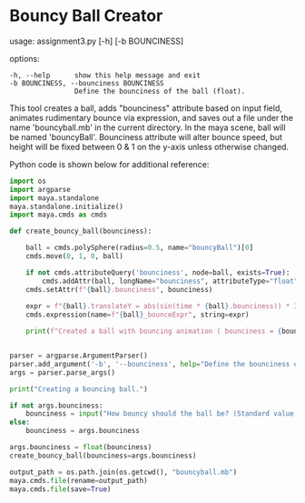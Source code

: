 # Bouncy Ball Creator
usage: assignment3.py [-h] [-b BOUNCINESS]

options:

    -h, --help      show this help message and exit
    -b BOUNCINESS, --bounciness BOUNCINESS
                    Define the bounciness of the ball (float).

This tool creates a ball, adds "bounciness" attribute based on input field, animates rudimentary bounce via expression, and saves out a file under the name 'bouncyball.mb' in the current directory.
In the maya scene, ball will be named 'bouncyBall'. Bounciness attribute will alter bounce speed, but height will be fixed between 0 & 1 on the y-axis unless otherwise changed.



Python code is shown below for additional reference:
```python
import os
import argparse
import maya.standalone
maya.standalone.initialize()
import maya.cmds as cmds

def create_bouncy_ball(bounciness):

    ball = cmds.polySphere(radius=0.5, name="bouncyBall")[0]
    cmds.move(0, 1, 0, ball)

    if not cmds.attributeQuery('bounciness', node=ball, exists=True):
        cmds.addAttr(ball, longName="bounciness", attributeType="float", defaultValue=bounciness, keyable=True)
    cmds.setAttr(f"{ball}.bounciness", bounciness)
    
    expr = f"{ball}.translateY = abs(sin(time * {ball}.bounciness)) * 3;"
    cmds.expression(name=f"{ball}_bounceExpr", string=expr)

    print(f"Created a ball with bouncing animation ( bounciness = {bounciness} ).")


parser = argparse.ArgumentParser()
parser.add_argument('-b', '--bounciness', help="Define the bounciness of the ball (float).")
args = parser.parse_args()

print("Creating a bouncing ball.")

if not args.bounciness:
    bounciness = input("How bouncy should the ball be? (Standard value is 1.0)\n")
else:
    bounciness = args.bounciness

args.bounciness = float(bounciness)
create_bouncy_ball(bounciness=args.bounciness)

output_path = os.path.join(os.getcwd(), "bouncyball.mb")
maya.cmds.file(rename=output_path)
maya.cmds.file(save=True)
```

